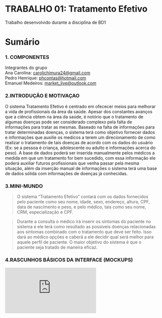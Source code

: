 # TRABALHO 01: Tratamento Efetivo
Trabalho desenvolvido durante a disciplina de BD1

# Sumário

### 1. COMPONENTES<br>
Integrantes do grupo<br>
Ana Carolina: carolichimura24@gmail.com<br>
Pedro Henrique: phcontas@hotmail.com<br>
Emanuel Medeiros: market_live@outlook.com

### 2.INTRODUÇÃO E MOTIVAÇAO<br>
O sistema Tratamento Efetivo é centrado em ofececer meios para melhorar a vida de profissionais da área da saúde. Apesar dos constantes avanços que a ciência obtem na área da saúde, é notório que o tratamento de algumas doenças pode ser considerado complexo pela falta de informações para tratar as mesmas. Baseado na falta de informações para tratar determinadas doenças, o sistema terá como objetivo fornecer dados e informações que auxilie os medicos a terem um direcionamento de como realizar o tratamento de tais doenças de acordo com os dados do usuário (Ex: se a pessoa é criança, adolescente ou adulto e informações acerca do peso). A base de dados poderá ser inserida manualmente pelos médicos a medida em que um tratamento for bem sucedido, com essa informação ele poderá auxiliar futuros profissionais que venha passar pela mesma situação, além da inserção manual de informações o sistema terá uma base de dados sólida com informações de doenças já conhecidas.

 

### 3.MINI-MUNDO <br>

> O sistema “Tratamento Efetivo” contará com os dados fornecidos pelo paciente como seu nome, idade, sexo, endereço, altura, CPF, data de nascimento e peso, e pelo médico, tais como seu nome, CRM, especialização e CPF.

>Durante a consulta o médico irá inserir os sintomas do paciente no sistema e ele terá como resultado as possíveis doenças relacionadas aos sintomas combinado com o tratamento que deve ser  feito. Isso dará ao médico opções e caberá a ele decidir qual será melhor para aquele perfil de paciente. O maior objetivo do sistema é que o paciente seja tratado de maneira eficaz.

### 4.RASCUNHOS BÁSICOS DA INTERFACE (MOCKUPS)<br>

![Arquivo PDF do Protótipo Balsamiq feito para o Sistema Tratamento Efetivo](https://github.com/Ana-Ichimura/Tratamento-Efetivo/blob/master/Telas%20projeto%20BD1%20v2.0.pdf)
